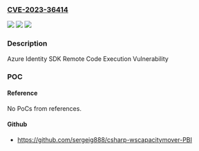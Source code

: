 ### [CVE-2023-36414](https://cve.mitre.org/cgi-bin/cvename.cgi?name=CVE-2023-36414)
![](https://img.shields.io/static/v1?label=Product&message=Azure%20Identity%20SDK%20for%20.NET&color=blue)
![](https://img.shields.io/static/v1?label=Version&message=1.0.0%3C%201.10.2%20&color=brighgreen)
![](https://img.shields.io/static/v1?label=Vulnerability&message=Remote%20Code%20Execution&color=brighgreen)

### Description

Azure Identity SDK Remote Code Execution Vulnerability

### POC

#### Reference
No PoCs from references.

#### Github
- https://github.com/sergeig888/csharp-wscapacitymover-PBI

